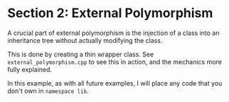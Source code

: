 # Section 2: External Polymorphism

A crucial part of external polymorphism is the injection of a class into an inheritance tree without actually modifying the class.

This is done by creating a thin wrapper class. See `external_polymorphism.cpp` to see this in action, and the mechanics more fully explained.

In this example, as with all future examples, I will place any code that you don't own in `namespace lib`.
